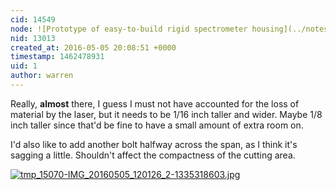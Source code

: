 ```yaml
---
cid: 14549
node: ![Prototype of easy-to-build rigid spectrometer housing](../notes/warren/04-21-2016/prototype-of-easy-to-build-rigid-spectrometer-housing)
nid: 13013
created_at: 2016-05-05 20:08:51 +0000
timestamp: 1462478931
uid: 1
author: warren
---
```


Really, **almost** there, I guess I must not have accounted for the loss of material by the laser, but it needs to be 1/16 inch taller and wider. Maybe 1/8 inch taller since that'd be fine to have a small amount of extra room on. 

I'd also like to add another bolt halfway across the span, as I think it's sagging a little. Shouldn't affect the compactness of the cutting area. 


[![tmp_15070-IMG_20160505_120126_2-1335318603.jpg](//i.publiclab.org/system/images/photos/000/015/970/large/tmp_15070-IMG_20160505_120126_2-1335318603.jpg)](//i.publiclab.org/system/images/photos/000/015/970/original/tmp_15070-IMG_20160505_120126_2-1335318603.jpg)

